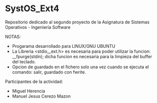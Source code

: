 # SystOS_Ext4
Repositorio dedicado al segundo proyecto de la Asignatura de Sistemas Operativos - Ingeniería Software

NOTAS:
- Progarama desarrollado para LINUX/GNU UBUNTU
- La Libreria <stdio__ext.h> es necesaria para poder utilizar la funcion: __fpurge(stdin);
  dicha funcion es necesaria para la limpieza del buffer del teclado.
- Opcion de guardado en el fichero solo una vez cuando se ejecuta el comando: salir, guardado con fwrite.

Participantes de la actividad: 
- Miguel Herencia
- Manuel Jesus Cerezo Mazon
